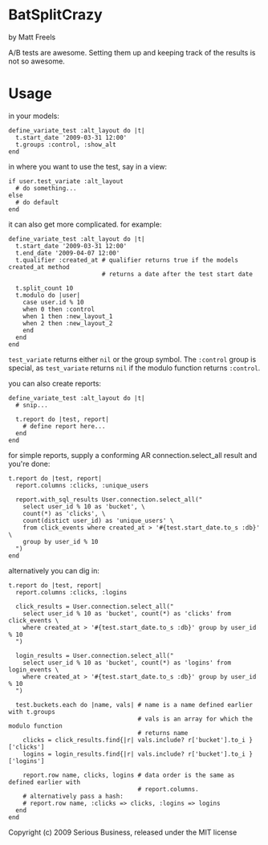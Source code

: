 # BatSplitCrazy

by Matt Freels

A/B tests are awesome. Setting them up and keeping track of the results is not so awesome.

# Usage

in your models:

    define_variate_test :alt_layout do |t|
      t.start_date '2009-03-31 12:00'
      t.groups :control, :show_alt
    end

in where you want to use the test, say in a view:

    if user.test_variate :alt_layout
      # do something...
    else
      # do default
    end

it can also get more complicated. for example:

    define_variate_test :alt_layout do |t|
      t.start_date '2009-03-31 12:00'
      t.end_date '2009-04-07 12:00'
      t.qualifier :created_at # qualifier returns true if the models created_at method 
                              # returns a date after the test start date

      t.split_count 10
      t.modulo do |user|
        case user.id % 10
        when 0 then :control
        when 1 then :new_layout_1
        when 2 then :new_layout_2
        end
      end
    end

`test_variate` returns either `nil` or the group symbol. The `:control` group is special, as `test_variate` returns `nil` if the modulo function returns `:control`.

you can also create reports:

    define_variate_test :alt_layout do |t|
      # snip...

      t.report do |test, report|
        # define report here...
      end
    end

for simple reports, supply a conforming AR connection.select_all result and you're done:

    t.report do |test, report|
      report.columns :clicks, :unique_users

      report.with_sql_results User.connection.select_all("
        select user_id % 10 as 'bucket', \
        count(*) as 'clicks', \
        count(distict user_id) as 'unique_users' \
        from click_events where created_at > '#{test.start_date.to_s :db}' \
        group by user_id % 10
      ")
    end

alternatively you can dig in:

    t.report do |test, report|
      report.columns :clicks, :logins
      
      click_results = User.connection.select_all("
        select user_id % 10 as 'bucket', count(*) as 'clicks' from click_events \
        where created_at > '#{test.start_date.to_s :db}' group by user_id % 10
      ")

      login_results = User.connection.select_all("
        select user_id % 10 as 'bucket', count(*) as 'logins' from login_events \
        where created_at > '#{test.start_date.to_s :db}' group by user_id % 10
      ")

      test.buckets.each do |name, vals| # name is a name defined earlier with t.groups
                                        # vals is an array for which the modulo function
                                        # returns name
        clicks = click_results.find{|r| vals.include? r['bucket'].to_i }['clicks']
        logins = login_results.find{|r| vals.include? r['bucket'].to_i }['logins']
        
        report.row name, clicks, logins # data order is the same as defined earlier with
                                        # report.columns. 
        # alternatively pass a hash:
        # report.row name, :clicks => clicks, :logins => logins
      end
    end

Copyright (c) 2009 Serious Business, released under the MIT license
